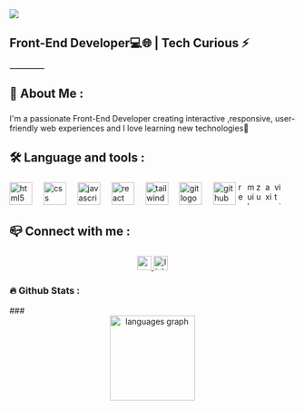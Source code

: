 <div>
  <img style="100%" src="https://capsule-render.vercel.app/api?type=rect&height=100&section=header&reversal=false&text=Hi%20there%20%F0%9F%91%8B%20I'm%20negin%20Zolghadr&fontSize=35&fontColor=FFFFFF&fontAlign=50&fontAlignY=50&stroke=-&animation=fadeIn&descSize=20&descAlign=50&descAlignY=50&textBg=false&color=gradient"  />
</div>

###

<h2 align="left">Front-End Developer💻🌐 | Tech Curious ⚡</h2>

###
<hr style="width:60px; border:1px solid #ccc; margin-left:0">

<h2 align="left">🌟  About Me :</h2>

###

<p align="left" font-size="20px">I'm a passionate Front-End Developer creating interactive ,responsive, user-friendly web experiences and I love learning new technologies🚀</p>

###

<h2 align="left">🛠 Language and tools :</h2>

###

<div align="left">
  <img src="https://cdn.jsdelivr.net/gh/devicons/devicon/icons/html5/html5-original.svg" height="40" alt="html5 logo"  />
  <img width="12" />
  <img src="https://cdn.jsdelivr.net/gh/devicons/devicon/icons/css3/css3-original.svg" height="40" alt="css logo"  />
  <img width="12" />
  <img src="https://cdn.jsdelivr.net/gh/devicons/devicon/icons/javascript/javascript-original.svg" height="40" alt="javascript logo"  />
  <img width="12" />
  <img src="https://cdn.jsdelivr.net/gh/devicons/devicon/icons/react/react-original.svg" height="40" alt="react logo"  />
  <img width="12" />
  <img src="https://cdn.simpleicons.org/tailwindcss/06B6D4" height="40" alt="tailwindcss logo"  />
  <img width="12" />
  <img src="https://cdn.jsdelivr.net/gh/devicons/devicon/icons/git/git-original.svg" height="40" alt="git logo"  />
  <img width="12" />
  <img src="https://cdn.jsdelivr.net/gh/devicons/devicon/icons/github/github-original.svg" height="40" alt="github logo"  />
  <img src="https://cdn.jsdelivr.net/gh/devicons/devicon@latest/icons/reactrouter/reactrouter-original.svg" width="12" height="40" alt="reactrouter logo"/>
  <img src="https://cdn.jsdelivr.net/gh/devicons/devicon@latest/icons/materialui/materialui-plain.svg"  width="12" height="40" alt="mui logo"/>
  <img src="https://cdn.jsdelivr.net/gh/devicons/devicon@latest/icons/zustand/zustand-original.svg"  width="12" height="40" alt="zustand logo"/>
  <img src="https://cdn.jsdelivr.net/gh/devicons/devicon@latest/icons/axios/axios-plain.svg"  width="12" height="40" alt="axios logo"/>
  <img src="https://cdn.jsdelivr.net/gh/devicons/devicon@latest/icons/vitejs/vitejs-original.svg"  width="12" height="40" alt="vitejs logo"/>

</div>

###

<h2 align="left">📪 Connect with me :</h2>

###

<div align="center">
  <a href="zahra.zolghadr.dev@gmail.com" target="_blank">
    <img src="https://img.shields.io/static/v1?message=Gmail&logo=gmail&label=&color=D14836&logoColor=white&labelColor=&style=plastic" height="25" alt="gmail logo"  />
  </a>
  <a href="https://www.linkedin.com/in/zahra-zolghadr-a0642838b" target="_blank">
    <img src="https://img.shields.io/static/v1?message=LinkedIn&logo=linkedin&label=&color=0077B5&logoColor=white&labelColor=&style=plastic" height="25" alt="linkedin logo"  />
  </a>
</div>

###

<h3 align="left">🔥  Github Stats :</h3>
###

<div align="center">
  <img src="https://github-readme-stats.vercel.app/api/top-langs?username=neginzdr&locale=en&hide_title=false&layout=compact&card_width=320&langs_count=5&theme=dracula&hide_border=false&order=2" height="150" alt="languages graph"  />
</div>

###
